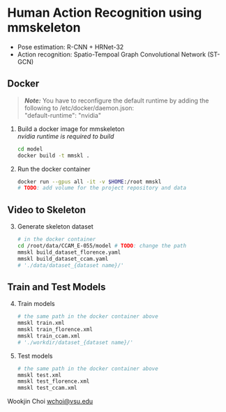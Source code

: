 # Human Action Recognition using mmskeleton
- Pose estimation: R-CNN + HRNet-32
- Action recognition: Spatio-Tempoal Graph Convolutional Network (ST-GCN)

## Docker
> **_Note:_** You have to reconfigure the default runtime by adding the following to /etc/docker/daemon.json:  
"default-runtime": "nvidia"

1. Build a docker image for mmskeleton  
    *nvidia runtime is required to build*
    ```bash
    cd model
    docker build -t mmskl .
    ```
2. Run the docker container
    ```bash
    docker run --gpus all -it -v $HOME:/root mmskl
    # TODO: add volume for the project repository and data
    ```

## Video to Skeleton
3. Generate skeleton dataset
    ```bash
    # in the docker container
    cd /root/data/CCAM_E-055/model # TODO: change the path
    mmskl build_dataset_florence.yaml
    mmskl build_dataset_ccam.yaml
    # './data/dataset_{dataset name}/'
    ```

## Train and Test Models
4. Train models
    ```bash
    # the same path in the docker container above
    mmskl train.xml
    mmskl train_florence.xml
    mmskl train_ccam.xml
    # './workdir/dataset_{dataset name}/'
    ```
5. Test models
    ```bash
    # the same path in the docker container above
    mmskl test.xml
    mmskl test_florence.xml
    mmskl test_ccam.xml
    ```

Wookjin Choi <wchoi@vsu.edu>
